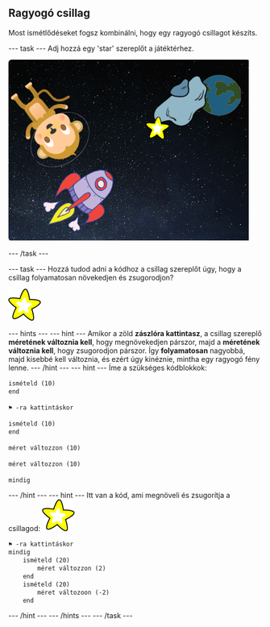 ## Ragyogó csillag

Most ismétlődéseket fogsz kombinálni, hogy egy ragyogó csillagot készíts.

\--- task \--- Adj hozzá egy 'star' szereplőt a játéktérhez.

![Csillag szereplő hozzáadása](images/space-star-sprite.png)

\--- /task \---

\--- task \--- Hozzá tudod adni a kódhoz a csillag szereplőt úgy, hogy a csillag folyamatosan növekedjen és zsugorodjon?

![Ragyogó csillag tesztelése](images/sprite-star.png)

\--- hints \--- \--- hint \--- Amikor a zöld **zászlóra kattintasz**, a csillag szereplő **méretének változnia kell**, hogy megnövekedjen párszor, majd a **méretének változnia kell**, hogy zsugorodjon párszor. Így **folyamatosan** nagyobbá, majd kisebbé kell változnia, és ezért úgy kinéznie, mintha egy ragyogó fény lenne. \--- /hint \--- \--- hint \--- Íme a szükséges kódblokkok:

```blocks3
ismételd (10)
end

⚑ -ra kattintáskor

ismételd (10)
end

méret változzon (10)

méret változzon (10)

mindig
```

\--- /hint \--- \--- hint \--- Itt van a kód, ami megnöveli és zsugorítja a csillagod: ![Csillag szereplő](images/sprite-star.png)

```blocks3
⚑ -ra kattintáskor
mindig
    ismételd (20)
        méret változzon (2)
    end
    ismételd (20)
        méret változoon (-2)
    end

```

\--- /hint \--- \--- /hints \--- \--- /task \---